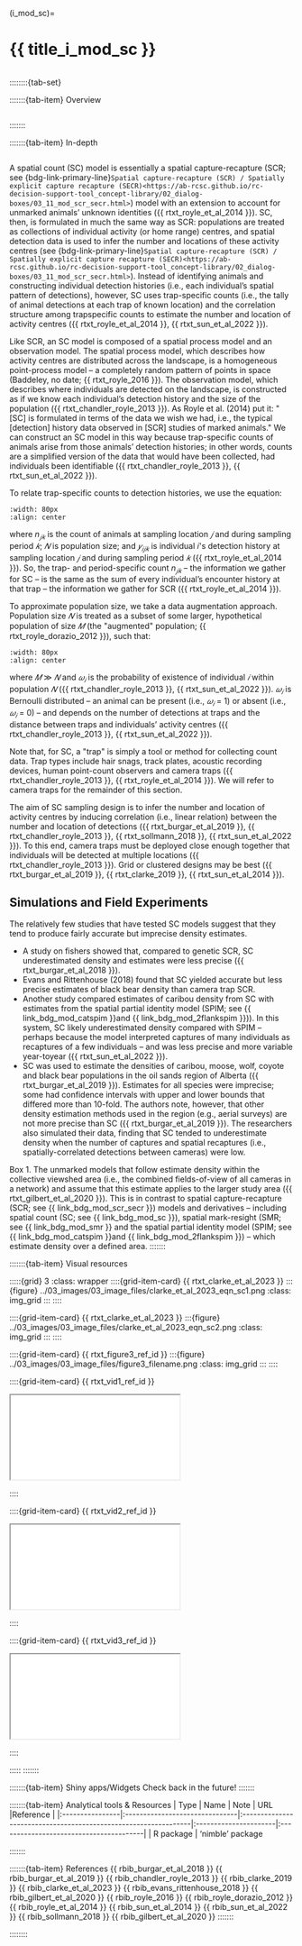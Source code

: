 ﻿---
jupytext:
  formats: md:myst
  text_representation:
    extension: .md
    format_name: myst
    format_version: 0.17.2 <!--0.13-->
    jupytext_version: 1.16.4 <!-- 6.5.4-->
kernelspec:
  display_name: Python 3
  language: python
  name: python3
editor_options:
  markdown:
    wrap: none
---
(i_mod_sc)=
# {{ title_i_mod_sc }}

<!--
:::{hint}
replace me with text
:::
-->

```{include} pro_con_assump/mod_sc_apc.md
```
::::::::{tab-set}

:::::::{tab-item} Overview
```{include} include/00_coming_soon.md
```
:::::::

:::::::{tab-item} In-depth
```{include} include/note_adapted_clarke_et_al_2023.md
```
A spatial count (SC) model is essentially a spatial capture-recapture (SCR; see {bdg-link-primary-line}`Spatial capture-recapture (SCR) / Spatially explicit capture recapture (SECR)<https://ab-rcsc.github.io/rc-decision-support-tool_concept-library/02_dialog-boxes/03_11_mod_scr_secr.html>`) model with an extension to account for unmarked animals’ unknown identities ({{ rtxt_royle_et_al_2014 }}). SC, then, is formulated in much the same way as SCR: populations are treated as collections of individual activity (or home range) centres, and spatial detection data is used to infer the number and locations of these activity centres (see {bdg-link-primary-line}`Spatial capture-recapture (SCR) / Spatially explicit capture recapture (SECR)<https://ab-rcsc.github.io/rc-decision-support-tool_concept-library/02_dialog-boxes/03_11_mod_scr_secr.html>`). Instead of identifying animals and constructing individual detection histories (i.e., each individual’s spatial pattern of detections), however, SC uses trap-specific counts (i.e., the tally of animal detections at each trap of known location) and the correlation structure among trapspecific counts to estimate the number and location of activity centres ({{ rtxt_royle_et_al_2014 }}, {{ rtxt_sun_et_al_2022 }}).

Like SCR, an SC model is composed of a spatial process model and an observation model. The spatial process model, which describes how activity centres are distributed across the landscape, is a homogeneous point-process model – a completely random pattern of points in space (Baddeley, no date; {{ rtxt_royle_2016 }}). The observation model, which describes where individuals are detected on the landscape, is constructed as if we know each individual’s detection history and the size of the population ({{ rtxt_chandler_royle_2013 }}). As Royle et al. (2014) put it: "[SC] is formulated in terms of the data we wish we had, i.e., the typical [detection] history data observed in [SCR] studies of marked animals." We can construct an SC model in this way because trap-specific counts of animals arise from those animals’ detection histories; in other words, counts are a simplified version of the data that would have been collected, had individuals been identifiable ({{ rtxt_chandler_royle_2013 }}, {{ rtxt_sun_et_al_2022 }}).

To relate trap-specific counts to detection histories, we use the equation:
```{figure} ../03_images/03_image_files/clarke_et_al_2023_eqn_sc1.png
:width: 80px
:align: center
```

where *n<sub>𝑗𝑘</sub>* is the count of animals at sampling location *𝑗* and during sampling period *𝑘*; *𝑁* is population size; and *𝑦<sub>𝑖𝑗𝑘</sub>* is individual 𝑖's detection history at sampling location *𝑗* and during sampling period *𝑘* ({{ rtxt_royle_et_al_2014 }}). So, the trap- and period-specific count *n<sub>𝑗𝑘</sub>*
– the information we gather for SC – is the same as the sum of every individual’s encounter history at that trap – the information we gather for SCR ({{ rtxt_royle_et_al_2014 }}).

To approximate population size, we take a data augmentation approach. Population size *𝑁* is treated as a subset of some larger, hypothetical population of size *𝑀* (the "augmented" population; {{ rtxt_royle_dorazio_2012 }}), such that:
```{figure} ../03_images/03_image_files/ clarke_et_al_2023_eqn_sc2.png
:width: 80px
:align: center
```

where *𝑀* ≫ *𝑁* and *𝜔<sub>𝑖</sub>* is the probability of existence of individual *𝑖* within population *𝑁* ({{ rtxt_chandler_royle_2013 }}, {{ rtxt_sun_et_al_2022 }}). *𝜔<sub>𝑖</sub>* is Bernoulli distributed – an animal can be present (i.e., *𝜔<sub>𝑖</sub>* = 1) or absent (i.e., *𝜔<sub>𝑖</sub>* = 0) – and depends on the number of detections at traps and the distance between traps and individuals’ activity centres ({{ rtxt_chandler_royle_2013 }}, {{ rtxt_sun_et_al_2022 }}).

Note that, for SC, a "trap" is simply a tool or method for collecting count data. Trap types include hair snags, track plates, acoustic recording devices, human point-count observers and camera traps ({{ rtxt_chandler_royle_2013 }}, {{ rtxt_royle_et_al_2014 }}). We will refer to camera traps for the remainder of this section.

The aim of SC sampling design is to infer the number and location of activity centres by inducing correlation (i.e., linear relation) between the number and location of detections ({{ rtxt_burgar_et_al_2019 }}, {{ rtxt_chandler_royle_2013 }}, {{ rtxt_sollmann_2018 }}, {{ rtxt_sun_et_al_2022 }}). To this end, camera traps must be deployed close enough together that individuals will be detected at multiple locations ({{ rtxt_chandler_royle_2013 }}). Grid or clustered designs may be best ({{ rtxt_burgar_et_al_2019 }}, {{ rtxt_clarke_2019 }}, {{ rtxt_sun_et_al_2014 }}).

## Simulations and Field Experiments
The relatively few studies that have tested SC models suggest that they tend to produce fairly accurate but imprecise density estimates.
- A study on fishers showed that, compared to genetic SCR, SC underestimated density and estimates were less precise ({{ rtxt_burgar_et_al_2018 }}).
- Evans and Rittenhouse (2018) found that SC yielded accurate but less precise estimates of black bear density than camera trap SCR.
- Another study compared estimates of caribou density from SC with estimates from the spatial partial identity model (SPIM; see {{ link_bdg_mod_catspim }}and {{ link_bdg_mod_2flankspim }})). In this system, SC likely underestimated density compared with SPIM – perhaps because the model interpreted captures of many individuals as recaptures of a few individuals – and was less precise and more variable year-toyear ({{ rtxt_sun_et_al_2022 }}).
- SC was used to estimate the densities of caribou, moose, wolf, coyote and black bear populations in the oil sands region of Alberta ({{ rtxt_burgar_et_al_2019 }}). Estimates for all species were imprecise; some had confidence intervals with upper and lower bounds that differed more than 10-fold. The authors note, however, that other density estimation methods used in the region (e.g., aerial surveys) are not more precise than SC ({{ rtxt_burgar_et_al_2019 }}). The researchers also simulated their data, finding that SC tended to underestimate density when the number of captures and spatial recaptures (i.e., spatially-correlated detections between cameras) were low.

Box 1. The unmarked models that follow estimate density within the collective viewshed area (i.e., the combined fields-of-view of all cameras in a network) and assume that this estimate applies to the larger study area ({{ rtxt_gilbert_et_al_2020 }}). This is in contrast to spatial capture-recapture (SCR; see {{ link_bdg_mod_scr_secr }}) models and derivatives – including spatial count (SC; see {{ link_bdg_mod_sc }}), spatial mark-resight (SMR; see {{ link_bdg_mod_smr }} and the spatial partial identity model (SPIM; see {{ link_bdg_mod_catspim }}and {{ link_bdg_mod_2flankspim }}) – which estimate density over a defined area.
:::::::

:::::::{tab-item} Visual resources

:::::{grid} 3
:class: wrapper
::::{grid-item-card} {{ rtxt_clarke_et_al_2023 }}
:::{figure} ../03_images/03_image_files/clarke_et_al_2023_eqn_sc1.png
:class: img_grid
:::
::::

::::{grid-item-card} {{ rtxt_clarke_et_al_2023 }}
:::{figure} ../03_images/03_image_files/clarke_et_al_2023_eqn_sc2.png
:class: img_grid
:::
::::

::::{grid-item-card} {{ rtxt_figure3_ref_id }}
:::{figure} ../03_images/03_image_files/figure3_filename.png
:class: img_grid
:::
::::

::::{grid-item-card} {{ rtxt_vid1_ref_id }}
<div class="iframe-container-vid"><iframe class="iframe-responsive-vid" src="vid1_url"></iframe></div>

::::

::::{grid-item-card} {{ rtxt_vid2_ref_id }}
<div class="iframe-container-vid"><iframe class="iframe-responsive-vid" src="vid2_url"></iframe></div>

::::

::::{grid-item-card} {{ rtxt_vid3_ref_id }}
<div class="iframe-container-vid"><iframe class="iframe-responsive-vid" src="vid3_url"></iframe></div>

::::

:::::
:::::::

:::::::{tab-item} Shiny apps/Widgets
Check back in the future!
:::::::

:::::::{tab-item} Analytical tools & Resources
| Type | Name | Note | URL |Reference |
|:----------------|:-------------------------------|:----------------------------------------------------------------|:----------------------|:----------------------------------------|
| R package | ‘nimble’ package
<!-- END_RESOURCE_TABLE -->
:::::::

:::::::{tab-item} References
{{ rbib_burgar_et_al_2018 }}
{{ rbib_burgar_et_al_2019 }}
{{ rbib_chandler_royle_2013 }}
{{ rbib_clarke_2019 }}
{{ rbib_clarke_et_al_2023 }}
{{ rbib_evans_rittenhouse_2018 }}
{{ rbib_gilbert_et_al_2020 }}
{{ rbib_royle_2016 }}
{{ rbib_royle_dorazio_2012 }}
{{ rbib_royle_et_al_2014 }}
{{ rbib_sun_et_al_2014 }}
{{ rbib_sun_et_al_2022 }}
{{ rbib_sollmann_2018 }}
{{ rbib_gilbert_et_al_2020 }}
:::::::

::::::::

